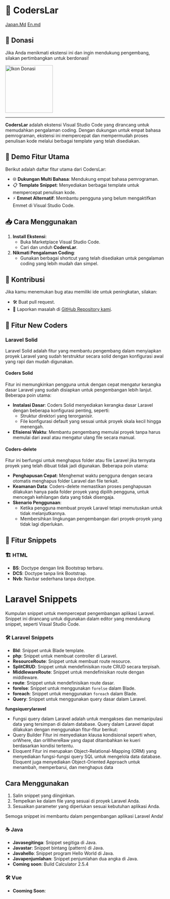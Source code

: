 # 🌟 CodersLar
<a href="Ja/Ja.md">Japan.Md</a>
<a href="En/en.md">En.md</a>
## 💖 Donasi

Jika Anda menikmati ekstensi ini dan ingin mendukung pengembang, silakan pertimbangkan untuk berdonasi!

<a href="https://saweria.co/C02V">
    <img src="https://www.buymeacoffee.com/assets/img/custom_images/orange_img.png" alt="Ikon Donasi" width="150" />
</a>

---

**CodersLar** adalah ekstensi Visual Studio Code yang dirancang untuk memudahkan pengalaman coding. Dengan dukungan untuk empat bahasa pemrograman, ekstensi ini mempercepat dan mempermudah proses penulisan kode melalui berbagai template yang telah disediakan.

## 🚀 Demo Fitur Utama

Berikut adalah daftar fitur utama dari CodersLar:

- 🌐 **Dukungan Multi Bahasa**: Mendukung empat bahasa pemrograman.
- 📋 **Template Snippet**: Menyediakan berbagai template untuk mempercepat penulisan kode.
- ⚡ **Emmet Alternatif**: Membantu pengguna yang belum mengaktifkan Emmet di Visual Studio Code.

## 📥 Cara Menggunakan

1. **Install Ekstensi**:
   - Buka Marketplace Visual Studio Code.
   - Cari dan unduh **CodersLar**.
2. **Nikmati Pengalaman Coding**:
   - Gunakan berbagai shortcut yang telah disediakan untuk pengalaman coding yang lebih mudah dan simpel.

 

## 🤝 Kontribusi
Jika kamu menemukan bug atau memiliki ide untuk peningkatan, silakan:

- 🛠️ Buat pull request.
- 🐞 Laporkan masalah di [GitHub Repository kami](#).
## 📂 Fitur New Coders

### **Laravel Solid**
Laravel Solid adalah fitur yang membantu pengembang dalam menyiapkan proyek Laravel yang sudah terstruktur secara solid dengan konfigurasi awal yang rapi dan mudah digunakan. 

#### **Coders Solid**
Fitur ini memungkinkan pengguna untuk dengan cepat mengatur kerangka dasar Laravel yang sudah disiapkan untuk pengembangan lebih lanjut. Beberapa poin utama:
- **Instalasi Dasar**: Coders Solid menyediakan kerangka dasar Laravel dengan beberapa konfigurasi penting, seperti:
  - Struktur direktori yang terorganisir.
  - File konfigurasi default yang sesuai untuk proyek skala kecil hingga menengah.
- **Efisiensi Waktu**: Membantu pengembang memulai proyek tanpa harus memulai dari awal atau mengatur ulang file secara manual.

#### **Coders-delete**
Fitur ini berfungsi untuk menghapus folder atau file Laravel jika ternyata proyek yang telah dibuat tidak jadi digunakan. Beberapa poin utama:
- **Penghapusan Cepat**: Menghemat waktu pengguna dengan secara otomatis menghapus folder Laravel dan file terkait.
- **Keamanan Data**: Coders-delete memastikan proses penghapusan dilakukan hanya pada folder proyek yang dipilih pengguna, untuk mencegah kehilangan data yang tidak disengaja.
- **Skenario Penggunaan**:
  - Ketika pengguna membuat proyek Laravel tetapi memutuskan untuk tidak melanjutkannya.
  - Membersihkan lingkungan pengembangan dari proyek-proyek yang tidak lagi diperlukan.

## 📂 Fitur Snippets

### 🏗️ HTML

- **BS**: Doctype dengan link Bootstrap terbaru.
- **DCS**: Doctype tanpa link Bootstrap.
- **Nvb**: Navbar sederhana tanpa doctype.
# Laravel Snippets

Kumpulan snippet untuk mempercepat pengembangan aplikasi Laravel. Snippet ini dirancang untuk digunakan dalam editor yang mendukung snippet, seperti Visual Studio Code.

### 🛠️ Laravel Snippets

- **Bld**: Snippet untuk Blade template.
- **php**: Snippet untuk membuat controller di Laravel.
- **ResourceRoute**: Snippet untuk membuat route resource.
- **SplitCRUD**: Snippet untuk mendefinisikan route CRUD secara terpisah.
- **MiddlewareRoute**: Snippet untuk mendefinisikan route dengan middleware.
- **route**: Snippet untuk mendefinisikan route dasar.
- **forelse**: Snippet untuk menggunakan `forelse` dalam Blade.
- **foreach**: Snippet untuk menggunakan `foreach` dalam Blade.
- **Query**: Snippet untuk menggunakan query dasar dalam Laravel.

**fungsiquerylaravel** 
- Fungsi query dalam Laravel adalah untuk mengakses dan memanipulasi data yang tersimpan di dalam database. Query dalam Laravel dapat dilakukan dengan menggunakan fitur-fitur berikut:
- Query Builder
Fitur ini menyediakan klausa kondisional seperti when, orWhere, dan orWhereRaw yang dapat ditambahkan ke kueri berdasarkan kondisi tertentu. 
- Eloquent
Fitur ini merupakan Object-Relational-Mapping (ORM) yang menyediakan fungsi-fungsi query SQL untuk mengelola data database. Eloquent juga menyediakan Object-Oriented Approach untuk menambah, memperbarui, dan menghapus data

## Cara Menggunakan

1. Salin snippet yang diinginkan.
2. Tempelkan ke dalam file yang sesuai di proyek Laravel Anda.
3. Sesuaikan parameter yang diperlukan sesuai kebutuhan aplikasi Anda.

Semoga snippet ini membantu dalam pengembangan aplikasi Laravel Anda!

### ☕ Java

- **Javasegitinga**: Snippet segitiga di Java.
- **Javastar**: Snippet bintang (pattern) di Java.
- **Javahello**: Snippet program Hello World di Java.
- **Javapenjumlahan**: Snippet penjumlahan dua angka di Java.
- **Coming soon**: Build Calculator 2.5.4

### 🛠️ Vue
- **Cooming Soon**: